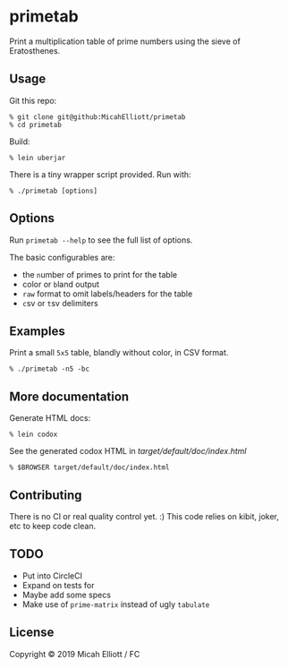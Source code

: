 # primetab

Print a multiplication table of prime numbers using the sieve of Eratosthenes.

## Usage

Git this repo:

    % git clone git@github:MicahElliott/primetab
    % cd primetab

Build:

    % lein uberjar

There is a tiny wrapper script provided. Run with:

    % ./primetab [options]


## Options

Run `primetab --help` to see the full list of options.

The basic configurables are:
- the `n`umber of primes to print for the table
- color or `b`land output
- `raw` format to omit labels/headers for the table
- `c`sv or `t`sv delimiters


## Examples

Print a small `5x5` table, blandly without color, in CSV format.

    % ./primetab -n5 -bc


## More documentation

Generate HTML docs:

    % lein codox

See the generated codox HTML in _target/default/doc/index.html_

    % $BROWSER target/default/doc/index.html


## Contributing

There is no CI or real quality control yet. :) This code relies on
kibit, joker, etc to keep code clean.


## TODO

- Put into CircleCI
- Expand on tests for
- Maybe add some specs
- Make use of `prime-matrix` instead of ugly `tabulate`


## License

Copyright © 2019 Micah Elliott / FC
